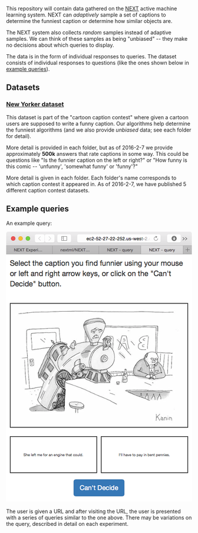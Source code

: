 This repository will contain data gathered on the [NEXT] active machine
learning system. NEXT can *adaptively* sample a set of captions to determine
the funniest caption or determine how similar objects are.

The NEXT system also collects *random* samples instead of adaptive samples. We
can think of these samples as being "unbiased" -- they make no decisions
about which queries to display.

The data is in the form of individual responses to queries. The dataset
consists of individual responses to questions (like the ones shown below in
[example queries](#example-queries)).

## Datasets
### [New Yorker dataset](new_yorker)
This dataset is part of the "cartoon caption contest" where given a cartoon
users are supposed to write a funny caption. Our algorithms help determine the
funniest algorithms (and we also provide *unbiased* data; see each folder for
detail).

More detail is provided in each folder, but as of 2016-2-7 we provide
approximately **500k** answers that rate captions in some way. This could be
questions like "Is the funnier caption on the left or right?" or "How funny is
this comic -- 'unfunny', 'somewhat funny' or 'funny'?"

More detail is given in each folder. Each folder's name corresponds to
which caption contest it appeared in. As of 2016-2-7, we have published 5
different caption contest datasets.

[499]:new_yorker/499/
[497]:new_yorker/497/
[505]:new_yorker/505/
[507]:new_yorker/507/
[New Yorker Caption Contest]:http://contest.newyorker.com
[Cartoon Lounge: Show Me the Funny]:http://www.newyorker.com/cartoons/bob-mankoff/cartoon-lounge-show-me-the-funny

## Example queries
An example query:

![](new_yorker/497/query.png)

The user is given a URL and after visiting the URL, the user is presented with
a series of queries similar to the one above. There may be variations on the
query, described in detail on each experiment.

[NEXT]:http://nextml.org/
